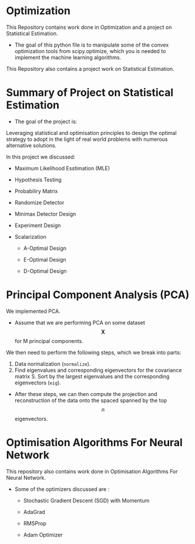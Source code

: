 # Optimization

This Repository contains work done in Optimization and a project on Statistical Estimation.

* The goal of this python file is to manipulate some of the convex optimization tools from scipy.optimize, which you is needed to implement the machine learning algorithms. 


This Repository also contains a project work on Statistical Estimation.

# Summary of Project on  Statistical Estimation

* The goal of the project is:

 Leveraging statistical and optimisation principles to design the
optimal strategy to adopt in the light of real world problems with numerous alternative solutions.

In this project we discussed:
* Maximum Likelihood Esstimation (MLE)

* Hypothesis Testing 

* Probabiliry Matrix

* Randomize Detector 

* Minimax Detector Design 

* Experiment Design

* Scalarization 
   
   * A-Optimal Design
   
   * E-Optimal Design
   
   * D-Optimal Design
  


# Principal Component Analysis (PCA)

We  implemented  PCA. 

* Assume that we are performing PCA on some dataset $$\boldsymbol X$$ for M principal components. 

We then need to perform the following steps, which we break into parts:

   1. Data normalization (`normalize`).
   2. Find eigenvalues and corresponding eigenvectors for the covariance matrix S.
   Sort by the largest eigenvalues and the corresponding eigenvectors (`eig`).

* After these steps, we can then compute the projection and reconstruction of the data onto the spaced spanned by the top $$n$$ eigenvectors.


# Optimisation Algorithms For Neural Network

This repository also contains work done in Optimisation Algorithms For Neural Network.

* Some of the optimizers discussed are :

    * Stochastic Gradient Descent (SGD) with Momentum
    
    * AdaGrad
    
    * RMSProp
    
    * Adam Optimizer
    





